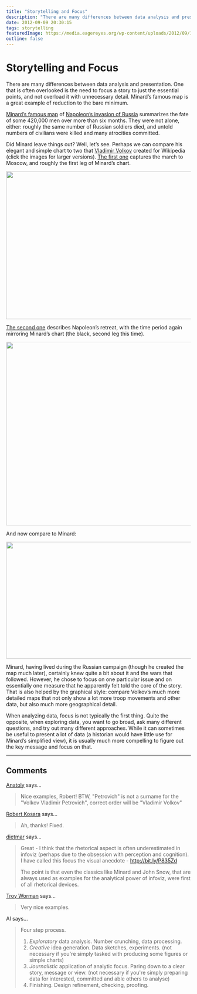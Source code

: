 ```yaml
---
title: "Storytelling and Focus"
description: "There are many differences between data analysis and presentation. One that is often overlooked is the need to focus a story to just the essential points, and not overload it with unnecessary detail. Minard’s famous map is a great example of reduction to the bare minimum."
date: 2012-09-09 20:30:15
tags: storytelling
featuredImage: https://media.eagereyes.org/wp-content/uploads/2012/09/1000px-Patriotic_War_of_1812_ENG_map1.svg_.png
outline: false
---
```


# Storytelling and Focus

There are many differences between data analysis and presentation. One that is often overlooked is the need to focus a story to just the essential points, and not overload it with unnecessary detail. Minard’s famous map is a great example of reduction to the bare minimum.

<a href="/journalism/storytelling-minard-vs-nightingale">Minard’s famous map</a> of <a href="http://en.wikipedia.org/wiki/French_invasion_of_Russia">Napoleon’s invasion of Russia</a> summarizes the fate of some 420,000 men over more than six months. They were not alone, either: roughly the same number of Russian soldiers died, and untold numbers of civilians were killed and many atrocities committed.

Did Minard leave things out? Well, let’s see. Perhaps we can compare his elegant and simple chart to two that <a href="http://commons.wikimedia.org/wiki/User:Vladlen666">Vladimir </a><a href="http://commons.wikimedia.org/wiki/User:Vladlen666">Volkov</a> created for Wikipedia (click the images for larger versions). <a href="http://en.wikipedia.org/wiki/File:Patriotic_War_of_1812_ENG_map1.svg">The first one</a> captures the march to Moscow, and roughly the first leg of Minard’s chart.

<p align="center"><img title="Volkov Vladimir Petrovich, The Patriotic War of 1812, Part 1" src="https://media.eagereyes.org/wp-content/uploads/2012/09/1000px-Patriotic_War_of_1812_ENG_map1.svg_.png" alt="" width="600" height="403" /></p>

<a href="http://en.wikipedia.org/wiki/File:Patriotic_War_of_1812_ENG_map2.svg">The second one</a> describes Napoleon’s retreat, with the time period again mirroring Minard’s chart (the black, second leg this time).

<p align="center"><img title="Volkov Vladimir Petrovich, The Patriotic War of 1812, Part 1" src="https://media.eagereyes.org/wp-content/uploads/2012/09/1000px-Patriotic_War_of_1812_ENG_map2.svg_.png" width="600" height="500" alt="" /></p>

And now compare to Minard:

<p align="center"><img title="Minard, Napoleon's March to Moscow" src="https://media.eagereyes.org/wp-content/uploads/2012/08/Minard-Napoleon-Scan.png" width="668" height="318" alt="" /></p>

Minard, having lived during the Russian campaign (though he created the map much later), certainly knew quite a bit about it and the wars that followed. However, he chose to focus on one particular issue and on essentially one measure that he apparently felt told the core of the story. That is also helped by the graphical style: compare Volkov’s much more detailed maps that not only show a lot more troop movements and other data, but also much more geographical detail.

When analyzing data, focus is not typically the first thing. Quite the opposite, when exploring data, you want to go broad, ask many different questions, and try out many different approaches. While it can sometimes be useful to present a lot of data (a historian would have little use for Minard’s simplified view), it is usually much more compelling to figure out the key message and focus on that.


<PostedBy />


<aside class="comments">

---
## Comments

<a href="http://texty.org.ua" rel="nofollow noopener" target="_blank">Anatoly</a> says…
>	Nice examples, Robert! BTW, "Petrovich" is not a surname for the "Volkov Vladimir Petrovich", correct order will be "Vladimir Volkov"

<a href="/about" rel="nofollow noopener" target="_blank">Robert Kosara</a> says…
>	Ah, thanks! Fixed.

<a href="http://offenhuber.net" rel="nofollow noopener" target="_blank">dietmar</a> says…
>	Great - I think that the rhetorical aspect is often underestimated in infoviz (perhaps due to the obsession with perception and cognition). I have called this focus the visual anecdote - http://bit.ly/P835Zd
>	
>	The point is that even the classics like Minard and John Snow, that are always used as examples for the analytical power of infoviz, were first of all rhetorical devices.

<a href="http://troyworman.com" rel="nofollow noopener" target="_blank">Troy Worman</a> says…
>	Very nice examples.

Al says…
>	Four step process.
>	
>	1. <i>Exploratory</i> data analysis. Number crunching, data processing.
>	2. <i>Creative</i> idea generation. Data sketches, experiments. (not necessary if you're simply tasked with producing some figures or simple charts)
>	3. <i>Journalistic</i> application of analytic focus. Paring down to a clear story, message or view. (not necessary if you're simply preparing data for interested, committed and able others to analyse)
>	4. Finishing. Design refinement, checking, proofing.

</aside>

